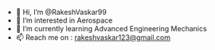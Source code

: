 - 👋 Hi, I’m @RakeshVaskar99
- 👀 I’m interested in Aerospace
- 🌱 I’m currently learning Advanced Engineering Mechanics
- 📫 Reach me on : rakeshvaskar123@gmail.com

<!---
RakeshVaskar99/RakeshVaskar99 is a ✨ special ✨ repository because its `README.md` (this file) appears on your GitHub profile.
You can click the Preview link to take a look at your changes.
--->
